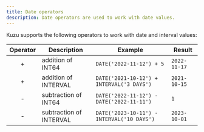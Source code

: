 ```yaml
---
title: Date operators
description: Date operators are used to work with date values.
---
```


Kuzu supports the following operators to work with date and interval values:

<div class="scroll-table">

| Operator | Description | Example | Result |
| :-----------: | ----------- |  ----------- |  ----------- |
| + | addition of INT64 | `DATE('2022-11-12') + 5`  | `2022-11-17` | 
| + | addition of INTERVAL | `DATE('2021-10-12') + INTERVAL('3 DAYS')` | `2021-10-15` |
| - | subtraction of INT64 | `DATE('2022-11-12') - DATE('2022-11-11')` | `1` |
| - | subtraction of INTERVAL | `DATE('2023-10-11') - INTERVAL('10 DAYS')` | `2023-10-01` |

</div>